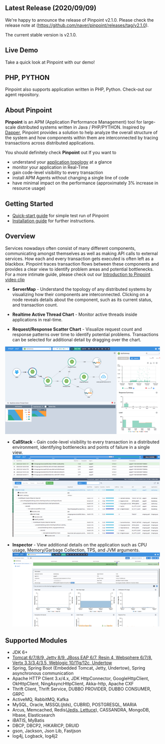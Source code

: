## Latest Release (2020/09/09)
We're happy to announce the release of Pinpoint v2.1.0. Please check the release note at (https://github.com/naver/pinpoint/releases/tag/v2.1.0).

The current stable version is v2.1.0.

## Live Demo
Take a quick look at Pinpoint with our demo!

## PHP, PYTHON
Pinpoint also supports application written in PHP, Python. Check-out our agent repository.

## About Pinpoint

**Pinpoint** is an APM (Application Performance Management) tool for large-scale distributed systems written in Java / PHP/PYTHON. Inspired by [Dapper](https://www.naver.com/), Pinpoint provides a solution to help analyze the overall structure of the system and how components within them are interconnected by tracing transactions across distributed applications.

You should definitely check **Pinpoint** out If you want to

* understand your [application topology](https://www.naver.com/) at a glance
* monitor your application in Real-Time
* gain code-level visibility to every transaction
* install APM Agents without changing a single line of code
* have minimal impact on the performance (approximately 3% increase in resource usage)

## Getting Started

* [Quick-start guide](https://www.naver.com/) for simple test run of Pinpoint
* [Installation guide](https://www.naver.com/) for further instructions.

## Overview

Services nowadays often consist of many different components, communicating amongst themselves as well as making API calls to external services. How each and every transaction gets executed is often left as a blackbox. Pinpoint traces transaction flows between these components and provides a clear view to identify problem areas and potential bottlenecks.
For a more intimate guide, please check out our [Introduction to Pinpoint video clip](https://www.naver.com/)

* **ServerMap** - Understand the topology of any distributed systems by visualizing how their components are interconnected. Clicking on a node reveals details about the component, such as its current status, and transaction count.

* **Realtime Active Thread Chart** - Monitor active threads inside applications in real-time.

* **Request/Response Scatter Chart** - Visualize request count and response patterns over time to identify potential problems. Transactions can be selected for additional detail by dragging over the chart.

![ex_screenshot](https://github.com/naver/pinpoint/blob/master/doc/images/ss_server-map.png)

* **CallStack** - Gain code-level visibility to every transaction in a distributed environment, identifying bottlenecks and points of failure in a single view.
![ex_screenshot](https://github.com/naver/pinpoint/blob/master/doc/images/ss_call-stack.png)

* **Inspector** - View additional details on the application such as CPU usage, Memory/Garbage Collection, TPS, and JVM arguments.
![ex_screenshot](https://github.com/naver/pinpoint/blob/master/doc/images/ss_inspector.png)

## Supported Modules

* JDK 6+
* [Tomcat 6/7/8/9, Jetty 8/9, JBoss EAP 6/7, Resin 4, Websphere 6/7/8, Vertx 3.3/3.4/3.5, Weblogic 10/11g/12c, Undertow](www.naver.com)
* Spring, Spring Boot (Embedded Tomcat, Jetty, Undertow), Spring asynchronous communication
* Apache HTTP Client 3.x/4.x, JDK HttpConnector, GoogleHttpClient, OkHttpClient, NingAsyncHttpClient, Akka-http, Apache CXF
* Thrift Client, Thrift Service, DUBBO PROVIDER, DUBBO CONSUMER, GRPC
* ActiveMQ, RabbitMQ, Kafka
* MySQL, Oracle, MSSQL(jtds), CUBRID, POSTGRESQL, MARIA
* Arcus, Memcached, Redis([Jedis, Lettuce](www.naver.com)), CASSANDRA, MongoDB, Hbase, Elasticsearch
* iBATIS, MyBatis
* DBCP, DBCP2, HIKARICP, DRUID
* gson, Jackson, Json Lib, Fastjson
* log4j, Logback, log4j2

